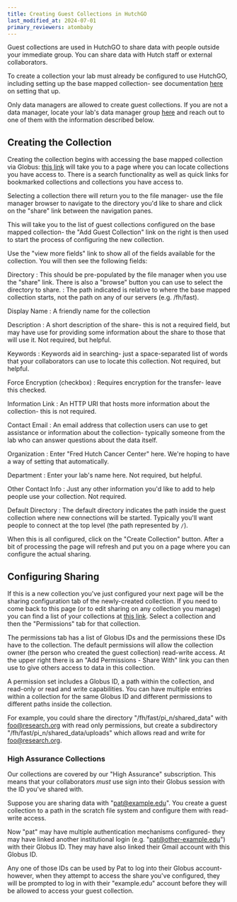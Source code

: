 ```yaml
---
title: Creating Guest Collections in HutchGO
last_modified_at: 2024-07-01
primary_reviewers: atombaby
---
```


Guest collections are used in HutchGO to share data with people outside your immediate group.  You can share data with Hutch staff or external collaborators.

To create a collection your lab must already be configured to use HutchGO, including setting up the base mapped collection- see documentation [here](scicomputing/hutchgo_overview) on setting that up.

Only data managers are allowed to create guest collections.  If you are not a data manager, locate your lab's data manager group [here](https://app.globus.org/groups) and reach out to one of them with the information described below.

## Creating the Collection

Creating the collection begins with accessing the base mapped collection via Globus: [this link](https://app.globus.org/file-manager/collections) will take you to a page where you can locate collections you have access to.  There is a search functionality as well as quick links for bookmarked collections and collections you have access to.

Selecting a collection there will return you to the file manager- use the file manager browser to navigate to the directory you'd like to share and click on the "share" link between the navigation panes.

This will take you to the list of guest collections configured on the base mapped collection- the "Add Guest Collection" link on the right is then used to start the process of configuring the new collection.

Use the "view more fields" link to show all of the fields available for the collection.  You will then see the following fields:

Directory
: This should be pre-populated by the file manager when you use the "share" link.  There is also a "browse" button you can use to select the directory to share.
: The path indicated is relative to where the base mapped collection starts, not the path on any of our servers (e.g. /fh/fast).

Display Name
: A friendly name for the collection

Description
: A short description of the share- this is not a required field, but may have use for providing some information about the share to those that will use it. Not required, but helpful.

Keywords
: Keywords aid in searching- just a space-separated list of words that your collaborators can use to locate this collection. Not required, but helpful.

Force Encryption (checkbox)
: Requires encryption for the transfer- leave this checked.

Information Link
: An HTTP URI that hosts more information about the collection- this is not required.

Contact Email
: An email address that collection users can use to get assistance or information about the collection- typically someone from the lab who can answer questions about the data itself.

Organization
: Enter "Fred Hutch Cancer Center" here.  We're hoping to have a way of setting that automatically.

Department
: Enter your lab's name here. Not required, but helpful.

Other Contact Info
: Just any other information you'd like to add to help people use your collection. Not required.

Default Directory
: The default directory indicates the path inside the guest collection where new connections will be started.  Typically you'll want people to connect at the top level (the path represented by `/`).

When this is all configured, click on the "Create Collection" button.  After a bit of processing the page will refresh and put you on a page where you can configure the actual sharing.

## Configuring Sharing

If this is a new collection you've just configured your next page will be the sharing configuration tab of the newly-created collection.  If you need to come back to this page (or to edit sharing on any collection you manage) you can find a list of your collections at [this link](https://app.globus.org/collections?scope=administered-by-me).  Select a collection and then the "Permissions" tab for that collection.

The permissions tab has a list of Globus IDs and the permissions these IDs have to the collection.  The default permissions will allow the collection owner (the person who created the guest collection) read-write access.  At the upper right there is an "Add Permissions - Share With" link you can then use to give others access to data in this collection.

A permission set includes a Globus ID, a path within the collection, and read-only or read and write capabilities.  You can have multiple entries within a collection for the same Globus ID and different permissions to different paths inside the collection.

For example, you could share the directory "/fh/fast/pi_n/shared_data" with foo@research.org with read only permissions, but create a subdirectory "/fh/fast/pi_n/shared_data/uploads" which allows read and write for foo@research.org.

### High Assurance Collections

Our collections are covered by our "High Assurance" subscription.  This means that your collaborators _must_ use sign into their Globus session with the ID you've shared with.

Suppose you are sharing data with "pat@example.edu". You create a guest collection to a path in the scratch file system and configure them with read-write access.

Now "pat" may have multiple authentication mechanisms configured- they may have linked another institutional login (e.g. "pat@other-example.edu") with their Globus ID.  They may have also linked their Gmail account with this Globus ID.

Any one of those IDs can be used by Pat to log into their Globus account- however, when they attempt to access the share you've configured, they will be prompted to log in with their "example.edu" account before they will be allowed to access your guest collection.
